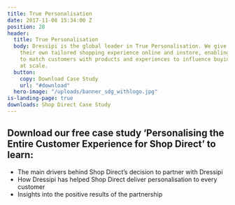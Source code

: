 ```yaml
---
title: True Personalisation
date: 2017-11-08 15:34:00 Z
position: 28
header:
  title: True Personalisation
  body: Dressipi is the global leader in True Personalisation. We give each customer
    their own tailored shopping experience online and instore, enabling retailers
    to match customers with products and experiences to influence buying behaviour
    at scale.
  button:
    copy: Download Case Study
    url: "#download"
  hero-image: "/uploads/banner_sdg_withlogo.jpg"
is-landing-page: true
downloads: Shop Direct Case Study
---
```


## Download our free case study ‘Personalising the Entire Customer Experience for Shop Direct’ to learn:

* The main drivers behind Shop Direct’s decision to partner with Dressipi
* How Dressipi has helped Shop Direct deliver personalisation to every customer
* Insights into the positive results of the partnership
